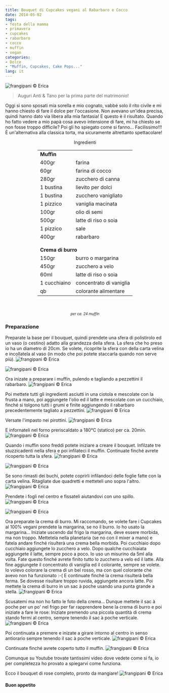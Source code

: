 ```yaml
---
title: Bouquet di Cupcakes vegani al Rabarbaro e Cocco
date: 2014-05-02
tags:
- festa della mamma
- primavera
- cupcakes
- rabarbaro
- cocco
- muffin
- vegan
categories:
- Dolce
- "Muffin, Cupcakes, Cake Pops..."
lang: it
---
```

![](../2014-05-02-bouquet-cupcakes-rabarbaro-cocco/header.jpg "frangipani © Erica")

> Auguri Anti & Tano per la prima parte del matrimonio!

Oggi si sono sposati mia sorella e mio cognato, vabbé solo il rito civile e mi hanno chiesto di fare il dolce per l'occasione. Non avevano un'idea precisa, quindi hanno dato via libera alla mia fantasia! E questo è il risultato. Quando ho fatto vedere a mio papà cosa avevo intensione di fare, mi ha chiesto se non fosse troppo difficile? Poi gli ho spiegato come si fanno... Facilissimo!!! È un'alternativa alla classica torta, ma sicuramente altrettanto spettacolare!

<div id="wrapper" style="text-align: center">
  <div id="yourdiv" style="display: inline-block;">
    <div class="ingredients">
      <div class="ingredients-title">Ingredienti</div>
      <table>
        <tbody>
          <tr>
            <td colspan="2"><b>Muffin</b></td>
          </tr>
          <tr>
            <td>400gr</td>
            <td>farina</td>
          </tr>
          <tr>
            <td>60gr</td>
            <td>farina di cocco</td>
          </tr>
          <tr>
            <td>280gr</td>
            <td>zucchero di canna</td>
          </tr>
          <tr>
            <td>1 bustina</td>
            <td>lievito per dolci</td>
          </tr>
          <tr>
            <td>1 bustina</td>
            <td>zucchero vanigliato</td>
          </tr>
          <tr>
            <td>1 pizzico</td>
            <td>vaniglia macinata</td>
          </tr>
          <tr>
            <td>100gr</td>
            <td>olio di semi</td>
          </tr>
          <tr>
            <td>500gr</td>
            <td>latte di riso o soia</td>
          </tr>
          <tr>      
            <td>1 pizzico</td>
            <td>sale</td>
          </tr>
          <tr>      
            <td>400gr</td>
            <td>rabarbaro</td>
          </tr>
          <tr style="height: 15px;"></tr>
          <tr>          
            <td colspan="2"><b>Crema di burro</b></td>
          </tr>
          <tr>
            <td>150gr</td>
            <td>burro o margarina</td>
          </tr>
          <tr>      
            <td>450gr</td>
            <td>zucchero a velo</td>
          </tr>
          <tr>
            <td>60ml</td>
            <td>latte di riso o soia</td>
          </tr>
          <tr>
            <td>1 cucchiaino</td>
            <td>concentrato di vaniglia</td>
          </tr>
          <tr>
            <td>qb</td>
            <td>colorante alimentare</td>      
          </tr>
        </tbody>
      </table>
      <br></br>
      <i class="pull-right" style="font-size: 80%;">per ca. 24 muffin</i>
    </div>
  </div>
</div>


<h3>
  <font color="grey">
    <i class="fa-solid fa-gears"></i>
  </font> Preparazione
</h3>

Preparate la base per il bouquet, quindi prendete una sfera di polistirolo ed un vaso (o cestino) adatto alla grandezza della sfera. La sfera che ho preso io ha un diametro di 20cm. Se volete, ricoprite la sfera con della carta velina e incollatela al vaso (in modo che poi potete staccarla quando non serve più).
![](../2014-05-02-bouquet-cupcakes-rabarbaro-cocco/base1.jpg "frangipani © Erica")

![](../2014-05-02-bouquet-cupcakes-rabarbaro-cocco/base2.jpg "frangipani © Erica")

Ora inizate a preparare i muffin, pulendo e tagliando a pezzettini il rabarbaro.
![](../2014-05-02-bouquet-cupcakes-rabarbaro-cocco/rabarbaro.jpg "frangipani © Erica")

Poi mettete tutti gli ingredienti asciutti in una ciotola e mescolate con la frusta a mano, poi aggiungete l'olio ed il latte e mescolate con un cucchiaio, finché si tolgono tutti i grumi e finite aggiungendo il rabarbaro precedentemente tagliato a pezzettini.
![](../2014-05-02-bouquet-cupcakes-rabarbaro-cocco/impasto.jpg "frangipani © Erica")

Versate l'impasto nei pirottini.
![](../2014-05-02-bouquet-cupcakes-rabarbaro-cocco/formine.jpg "frangipani © Erica")

E infornateli nel forno preriscaldato a 180°C (statico) per ca. 20min. 
![](../2014-05-02-bouquet-cupcakes-rabarbaro-cocco/sfornati.jpg "frangipani © Erica")

Quando i muffin sono freddi potete iniziare a creare il bouquet. Infilzate tre stuzzicadenti nella sfera e poi infilateci il muffin. Continuate finché avrete ricoperto tutta la sfera.
![](../2014-05-02-bouquet-cupcakes-rabarbaro-cocco/assemblare1.jpg "frangipani © Erica")

![](../2014-05-02-bouquet-cupcakes-rabarbaro-cocco/assemblare2.jpg "frangipani © Erica")

Se sono rimasti dei buchi, potete coprirli infilandoci delle foglie fatte con la carta velina. Ritagliate due quadretti e metteteli uno sopra l'altro.
![](../2014-05-02-bouquet-cupcakes-rabarbaro-cocco/foglie1.jpg "frangipani © Erica")

Prendete i fogli nel centro e fissateli aiutandovi con uno spillo.
![](../2014-05-02-bouquet-cupcakes-rabarbaro-cocco/foglie2.jpg "frangipani © Erica")

![](../2014-05-02-bouquet-cupcakes-rabarbaro-cocco/assemblato.jpg "frangipani © Erica")

Ora preparate la crema di burro. Mi raccomando, se volete fare i Cupcakes al 100% vegani prendete la margarina, se no il burro. Io ho usato la margarina... Iniziate uscendo dal frigo la margarina, deve essere morbida, ma non troppo. Mettetela nella planetaria (se no con il mixer a mano) e fatela andare finché risulterà una crema bella morbida. Poi cucchiaio dopo cucchiaio aggiungete lo zucchero a velo. Dopo qualche cucchiaiata aggiungete il latte, sempre poco a poco. Io uso un misurino da 5ml alla volta. Fate questo finché avrete finito tutto lo zucchero a velo ed il latte. Alla fine aggiungete il concentrato di vaniglia ed il colorante, sempre se volete. Io volevo colorare la crema di un bel rosso, ma con quel colorante che avevo non ha funzionato :-( E continuate finché la crema risulterà bella ferma. Se dovesse risultare troppo ruvida, aggiungete ancora latte. Poi mettete la crema di burro in un sac à poche usando una punta grande a stella.
![](../2014-05-02-bouquet-cupcakes-rabarbaro-cocco/punta.jpg "frangipani © Erica")

Scusatemi ma non ho fatto le foto della crema... Dunque mettete il sac à poche per un po' nel frigo per far rapprendere bene la crema di burro e poi iniziate a fare le rose:
Iniziate premendo una piccola quantità di crema stando fermi al centro, sempre tenendo il sac à poche verticale.
![](../2014-05-02-bouquet-cupcakes-rabarbaro-cocco/rosa1.jpg "frangipani © Erica")

Poi continuata a premere e inizate a girare intorno al centro in senso antiorario sempre tenendo il sac à poche verticale.
![](../2014-05-02-bouquet-cupcakes-rabarbaro-cocco/rosa2.jpg "frangipani © Erica")

Continuate finché avrete coperto tutto il muffin.
![](../2014-05-02-bouquet-cupcakes-rabarbaro-cocco/rosa3.jpg "frangipani © Erica")

Comunque su Youtube trovate tantissimi video dove vedete come si fa, io per completezza ho provato a spiegarvi come funziona.

Ecco il bouquet di rose completo, pronto da mangiare!
![](../2014-05-02-bouquet-cupcakes-rabarbaro-cocco/risultato.jpg "frangipani © Erica")



<h4>Buon appetito
  <font color="red">
    <i class="fa-regular fa-face-smile"></i>
  </font>
</h4>